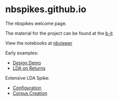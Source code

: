 # nbspikes.github.io

The nbspikes welcome page.

The material for the project can be found at the [b-it](http://www.b-it-center.de/b-it-programmes/teaching-material/p3ml/)

View the notebooks at [nbviewer](https://nbviewer.jupyter.org/github/nbspikes/)

Early examples:
  * [Design Demo](https://nbviewer.jupyter.org/github/nbspikes/style/blob/master/DesignDemo.ipynb)
  * [LDA on Returns](https://nbviewer.jupyter.org/github/nbspikes/lda/blob/master/LDA%20on%20Returns.ipynb)

Extensive LDA Spike:
  * [Configuration](https://nbviewer.jupyter.org/github/nbspikes/lda/blob/master/LDA%20Spike%20-%20Configuration.ipynb)
  * [Corpus Creation](https://nbviewer.jupyter.org/github/nbspikes/lda/blob/master/LDA%20Spike%200%20-%20Corpus%20Creation.ipynb)
